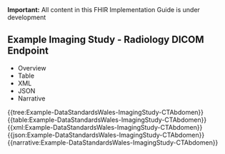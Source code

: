 <div class="warning"><b>Important:</b> All content in this FHIR Implementation Guide is under development</div>

## Example Imaging Study - Radiology DICOM Endpoint

<div class="tab-wrap">
  <ul class="tab-head">
    <li class="tablink" onclick="openCity(this,'tabtree')" data-target="tabtree">
      Overview
    </li>
    <li class="tablink" onclick="openCity(this,'tabtable')" data-target="tabtable">
      Table
    </li>
    <li class="tablink tab-active" onclick="openCity(this,'tabxml')" data-target="tabxml">
      XML
    </li>    
    <li class="tablink" onclick="openCity(this,'tabjson')" data-target="tabjson">
      JSON
    </li>    
    <li class="tablink" onclick="openCity(this,'tabnarrative')" data-target="tabnarrative">
      Narrative
    </li>
  </ul>
  <div class="tab-main">
    <div id="tabtree" class="tabcontent">
      {{tree:Example-DataStandardsWales-ImagingStudy-CTAbdomen}}
    </div>
    <div id="tabtable" class="tabcontent">
      {{table:Example-DataStandardsWales-ImagingStudy-CTAbdomen}}
    </div>       
    <div id="tabxml" class="tabcontent active">      
      {{xml:Example-DataStandardsWales-ImagingStudy-CTAbdomen}}
    </div>
    <div id="tabjson" class="tabcontent">
      {{json:Example-DataStandardsWales-ImagingStudy-CTAbdomen}}
    </div>       
    <div id="tabnarrative" class="tabcontent">
      {{narrative:Example-DataStandardsWales-ImagingStudy-CTAbdomen}}
    </div>  
  </div>
</div>